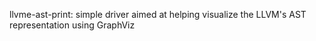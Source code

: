 llvme-ast-print: simple driver aimed at helping visualize the LLVM's AST representation using GraphViz
